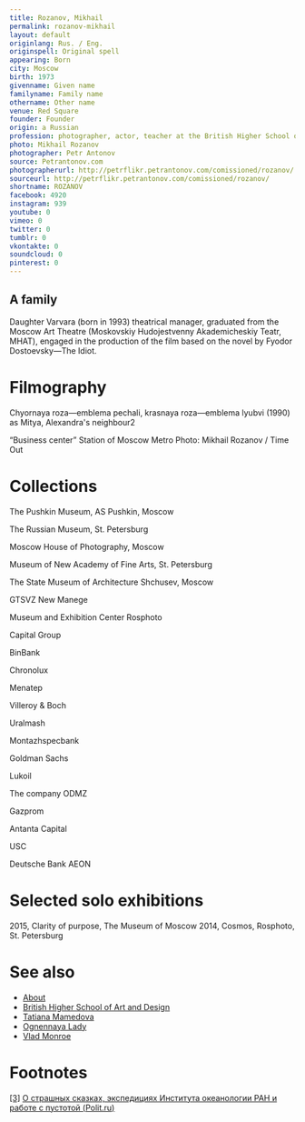 ```yaml
---
title: Rozanov, Mikhail
permalink: rozanov-mikhail
layout: default
originlang: Rus. / Eng.
originspell: Original spell
appearing: Born
city: Moscow
birth: 1973
givenname: Given name
familyname: Family name
othername: Other name
venue: Red Square
founder: Founder
origin: a Russian
profession: photographer, actor, teacher at the British Higher School of Art and Design in Moscow
photo: Mikhail Rozanov
photographer: Petr Antonov
source: Petrantonov.com
photographerurl: http://petrflikr.petrantonov.com/comissioned/rozanov/
sourceurl: http://petrflikr.petrantonov.com/comissioned/rozanov/
shortname: ROZANOV
facebook: 4920
instagram: 939
youtube: 0
vimeo: 0
twitter: 0
tumblr: 0
vkontakte: 0
soundcloud: 0
pinterest: 0
---
```


## A family

Daughter Varvara (born in 1993) theatrical manager, graduated from the Moscow Art Theatre (Moskovskiy Hudojestvenny Akademicheskiy Teatr, МHАТ), engaged in the production of the film based on the novel by Fyodor Dostoevsky—The Idiot.

# Filmography

Chyornaya roza—emblema pechali, krasnaya roza—emblema lyubvi (1990) as Mitya, Alexandra's neighbour2

“Business center” Station of Moscow Metro
Photo: Mikhail Rozanov / Time Out

# Collections

The Pushkin Museum, AS Pushkin, Moscow

The Russian Museum, St. Petersburg

Moscow House of Photography, Moscow

Museum of New Academy of Fine Arts, St. Petersburg

The State Museum of Architecture Shchusev, Moscow

GTSVZ New Manege

Museum and Exhibition Center Rosphoto

Capital Group

BinBank

Chronolux

Menatep

Villeroy & Boch

Uralmash

Montazhspecbank

Goldman Sachs

Lukoil

The company ODMZ

Gazprom

Antanta Capital

USC

Deutsche Bank AEON

# Selected solo exhibitions

 2015, Clarity of purpose, The Museum of Moscow
 2014, Cosmos, Rosphoto, St. Petersburg

# See also

+ [About](index)
+ [British Higher School of Art and Design](index)
+ [Tatiana Mamedova](index)
+ [Ognennaya Lady](index)
+ [Vlad Monroe](index)

# Footnotes

[[3]](#a3) <span id="f3"></span> [О страшных сказках, экспедициях Института океанологии РАН и работе с пустотой (Polit.ru)](http://polit.ru/article/2013/06/21/ps_rozanov/?fbclid=IwAR0YTMoIXIBwyIPeWZ18hxq9-1F0c0U4sCJKIDyaV32U_1pEAoKAuKPgA9M)
